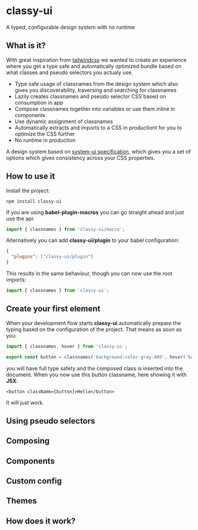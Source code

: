 # classy-ui

A typed, configurable design system with no runtime

## What is it?

With great inspiration from [tailwindcss](https://tailwindcss.com/) we wanted to create an experience where you get a type safe and automatically optimized bundle based on what classes and pseudo selectors you actualy use.

- Type safe usage of classnames from the design system which also gives you discoverability, traversing and searching for classnames
- Lazily creates classnames and pseudo selector CSS based on consumption in app
- Compose classnames together into variables or use them inline in components
- Use dynamic assignment of classnames
- Automatically extracts and imports to a CSS in productiont for you to optimize the CSS further
- No runtime in production

A design system based on [system-ui specification](https://system-ui.com/theme/), which gives you a set of options which gives consistency across your CSS properties.

## How to use it

Install the project:

```
npm install classy-ui
```

If you are using **babel-plugin-macros** you can go straight ahead and just use the api:

```ts
import { classnames } from 'classy-ui/macro';
```

Alternatively you can add **classy-ui/plugin** to your babel configuration:

```json
{
  "plugins": ["classy-ui/plugin"]
}
```

This results in the same behaviour, though you can now use the root imports:

```ts
import { classnames } from 'classy-ui';
```

## Create your first element

When your development flow starts **classy-ui** automatically prepare the typing based on the configuration of the project. That means as soon as you:

```ts
import { classnames, hover } from 'classy-ui';

export const button = classnames('background-color-gray-400', hover('background-color-gray-200'));
```

you will have full type safety and the composed class is inserted into the document. When you now use this button classname, here showing it with **JSX**:

```tsx
<button className={button}>Hello</button>
```

It will just work.

## Using pseudo selectors

## Composing

## Components

## Custom config

## Themes

## How does it work?
